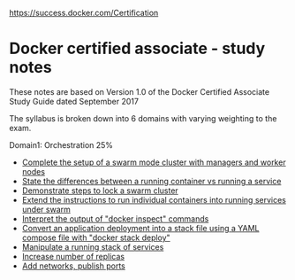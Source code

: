 https://success.docker.com/Certification

Docker certified associate - study notes
========================================

These notes are based on Version 1.0 of the Docker Certified Associate Study Guide dated September 2017

The syllabus is broken down into 6 domains with varying weighting to the exam.

Domain1: Orchestration 25%
  * [Complete the setup of a swarm mode cluster with managers and worker nodes](https://github.com/marktran888/docker-certified-associate/blob/draft/domain1/note1.md)
  * [State the differences between a running container vs running a service](https://github.com/marktran888/docker-certified-associate/blob/draft/domain1/note2.md)
  * [Demonstrate steps to lock a swarm cluster](https://github.com/marktran888/docker-certified-associate/blob/draft/domain1/note3.md)
  * [Extend the instructions to run individual containers into running services under swarm](https://github.com/marktran888/docker-certified-associate/blob/draft/domain1/note4.md)
  * [Interpret the output of "docker inspect" commands](https://github.com/marktran888/docker-certified-associate/blob/draft/domain1/note5.md)
  * [Convert an application deployment into a stack file using a YAML compose file with "docker stack deploy"](https://github.com/marktran888/docker-certified-associate/blob/draft/domain1/note6.md)
  * [Manipulate a running stack of services](https://github.com/marktran888/docker-certified-associate/blob/draft/domain1/note7.md)
  * [Increase number of replicas](https://github.com/marktran888/docker-certified-associate/blob/draft/domain1/note8.md)
  * [Add networks, publish ports](https://github.com/marktran888/docker-certified-associate/blob/draft/domain1/note9.md)